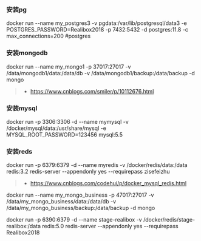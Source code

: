 ### 安装pg

docker run --name my_postgres3 -v pgdata:/var/lib/postgresql/data3 -e POSTGRES_PASSWORD=Realibox2018 -p 7432:5432 -d postgres:11.8 -c max_connections=200   #postgres

### 安装mongodb
docker run --name my_mongo1 -p 37017:27017 -v /data/mongodb1/data:/data/db -v /data/mongodb1/backup:/data/backup -d mongo

> - https://www.cnblogs.com/smiler/p/10112676.html


### 安装mysql
docker run -p 3306:3306 -d --name mymysql -v /docker/mysql/data:/usr/share/mysql -e MYSQL_ROOT_PASSWORD=123456 mysql:5.5

### 安装reds
docker run -p 6379:6379 -d --name myredis -v /docker/redis/data:/data redis:3.2 redis-server --appendonly yes --requirepass zisefeizhu

> - https://www.cnblogs.com/codehui/p/docker_mysql_redis.html




docker run --name my_mongo_business -p 47017:27017 -v /data/my_mongo_business/data:/data/db -v /data/my_mongo_business/backup:/data/backup -d mongo




docker run -p 6390:6379 -d --name stage-realibox -v /docker/redis/stage-realibox:/data redis:5.0 redis-server --appendonly yes --requirepass Realibox2018
